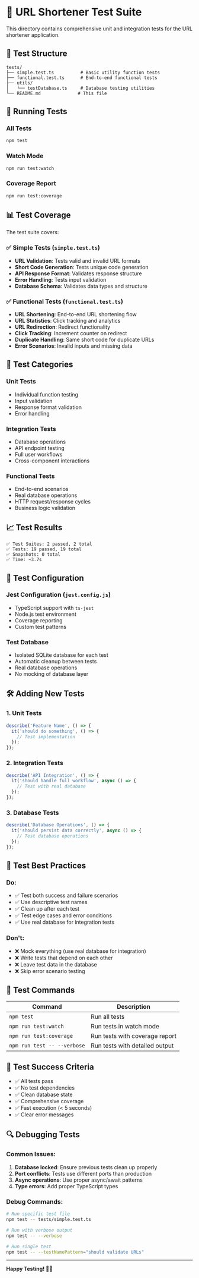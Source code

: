 # 🧪 URL Shortener Test Suite

This directory contains comprehensive unit and integration tests for the URL shortener application.

## 📁 Test Structure

```
tests/
├── simple.test.ts          # Basic utility function tests
├── functional.test.ts      # End-to-end functional tests
├── utils/
│   └── testDatabase.ts     # Database testing utilities
└── README.md              # This file
```

## 🚀 Running Tests

### All Tests
```bash
npm test
```

### Watch Mode
```bash
npm run test:watch
```

### Coverage Report
```bash
npm run test:coverage
```

## 📊 Test Coverage

The test suite covers:

### ✅ **Simple Tests** (`simple.test.ts`)
- **URL Validation**: Tests valid and invalid URL formats
- **Short Code Generation**: Tests unique code generation
- **API Response Format**: Validates response structure
- **Error Handling**: Tests input validation
- **Database Schema**: Validates data types and structure

### ✅ **Functional Tests** (`functional.test.ts`)
- **URL Shortening**: End-to-end URL shortening flow
- **URL Statistics**: Click tracking and analytics
- **URL Redirection**: Redirect functionality
- **Click Tracking**: Increment counter on redirect
- **Duplicate Handling**: Same short code for duplicate URLs
- **Error Scenarios**: Invalid inputs and missing data

## 🎯 Test Categories

### **Unit Tests**
- Individual function testing
- Input validation
- Response format validation
- Error handling

### **Integration Tests**
- Database operations
- API endpoint testing
- Full user workflows
- Cross-component interactions

### **Functional Tests**
- End-to-end scenarios
- Real database operations
- HTTP request/response cycles
- Business logic validation

## 📈 Test Results

```
✅ Test Suites: 2 passed, 2 total
✅ Tests: 19 passed, 19 total
✅ Snapshots: 0 total
✅ Time: ~3.7s
```

## 🔧 Test Configuration

### Jest Configuration (`jest.config.js`)
- TypeScript support with `ts-jest`
- Node.js test environment
- Coverage reporting
- Custom test patterns

### Test Database
- Isolated SQLite database for each test
- Automatic cleanup between tests
- Real database operations
- No mocking of database layer

## 🛠️ Adding New Tests

### 1. **Unit Tests**
```typescript
describe('Feature Name', () => {
  it('should do something', () => {
    // Test implementation
  });
});
```

### 2. **Integration Tests**
```typescript
describe('API Integration', () => {
  it('should handle full workflow', async () => {
    // Test with real database
  });
});
```

### 3. **Database Tests**
```typescript
describe('Database Operations', () => {
  it('should persist data correctly', async () => {
    // Test database operations
  });
});
```

## 🚨 Test Best Practices

### **Do:**
- ✅ Test both success and failure scenarios
- ✅ Use descriptive test names
- ✅ Clean up after each test
- ✅ Test edge cases and error conditions
- ✅ Use real database for integration tests

### **Don't:**
- ❌ Mock everything (use real database for integration)
- ❌ Write tests that depend on each other
- ❌ Leave test data in the database
- ❌ Skip error scenario testing

## 📝 Test Commands

| Command | Description |
|---------|-------------|
| `npm test` | Run all tests |
| `npm run test:watch` | Run tests in watch mode |
| `npm run test:coverage` | Run tests with coverage report |
| `npm run test -- --verbose` | Run tests with detailed output |

## 🎉 Test Success Criteria

- ✅ All tests pass
- ✅ No test dependencies
- ✅ Clean database state
- ✅ Comprehensive coverage
- ✅ Fast execution (< 5 seconds)
- ✅ Clear error messages

## 🔍 Debugging Tests

### **Common Issues:**
1. **Database locked**: Ensure previous tests clean up properly
2. **Port conflicts**: Tests use different ports than production
3. **Async operations**: Use proper async/await patterns
4. **Type errors**: Add proper TypeScript types

### **Debug Commands:**
```bash
# Run specific test file
npm test -- tests/simple.test.ts

# Run with verbose output
npm test -- --verbose

# Run single test
npm test -- --testNamePattern="should validate URLs"
```

---

**Happy Testing! 🧪✨**
